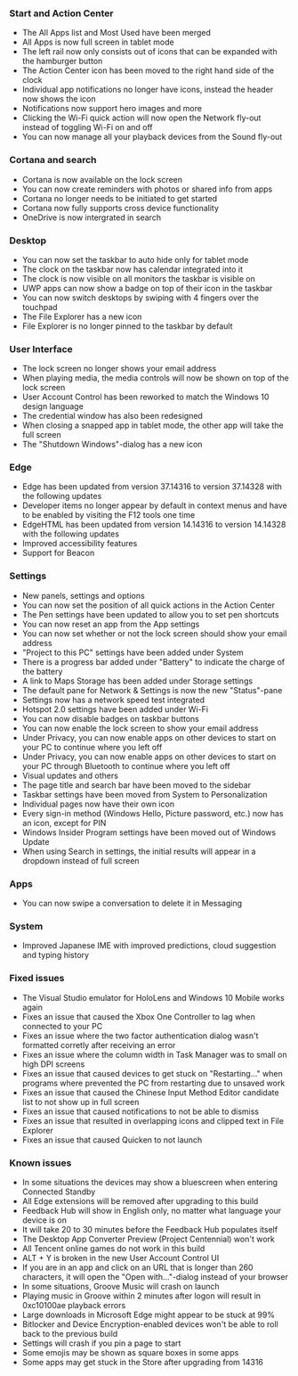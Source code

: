 ### Start and Action Center
- The All Apps list and Most Used have been merged
- All Apps is now full screen in tablet mode
- The left rail now only consists out of icons that can be expanded with the hamburger button
- The Action Center icon has been moved to the right hand side of the clock
- Individual app notifications no longer have icons, instead the header now shows the icon
- Notifications now support hero images and more
- Clicking the Wi-Fi quick action will now open the Network fly-out instead of toggling Wi-Fi on and off
- You can now manage all your playback devices from the Sound fly-out

### Cortana and search
- Cortana is now available on the lock screen
- You can now create reminders with photos or shared info from apps
- Cortana no longer needs to be initiated to get started
- Cortana now fully supports cross device functionality
- OneDrive is now intergrated in search

### Desktop
- You can now set the taskbar to auto hide only for tablet mode
- The clock on the taskbar now has calendar integrated into it
- The clock is now visible on all monitors the taskbar is visible on
- UWP apps can now show a badge on top of their icon in the taskbar
- You can now switch desktops by swiping with 4 fingers over the touchpad
- The File Explorer has a new icon
- File Explorer is no longer pinned to the taskbar by default

### User Interface
- The lock screen no longer shows your email address
- When playing media, the media controls will now be shown on top of the lock screen
- User Account Control has been reworked to match the Windows 10 design language
- The credential window has also been redesigned
- When closing a snapped app in tablet mode, the other app will take the full screen
- The "Shutdown Windows"-dialog has a new icon

### Edge
- Edge has been updated from version 37.14316 to version 37.14328 with the following updates
 - Developer items no longer appear by default in context menus and have to be enabled by visiting the F12 tools one time
- EdgeHTML has been updated from version 14.14316 to version 14.14328 with the following updates
 - Improved accessibility features
 - Support for Beacon

### Settings
- New panels, settings and options
 - You can now set the position of all quick actions in the Action Center
 - The Pen settings have been updated to allow you to set pen shortcuts
 - You can now reset an app from the App settings
 - You can now set whether or not the lock screen should show your email address
 - "Project to this PC" settings have been added under System
 - There is a progress bar added under "Battery" to indicate the charge of the battery
 - A link to Maps Storage has been added under Storage settings
 - The default pane for Network & Settings is now the new "Status"-pane
 - Settings now has a network speed test integrated
 - Hotspot 2.0 settings have been added under Wi-Fi
 - You can now disable badges on taskbar buttons
 - You can now enable the lock screen to show your email address
 - Under Privacy, you can now enable apps on other devices to start on your PC to continue where you left off
 - Under Privacy, you can now enable apps on other devices to start on your PC through Bluetooth to continue where you left off
- Visual updates and others
 - The page title and search bar have been moved to the sidebar
 - Taskbar settings have been moved from System to Personalization
 - Individual pages now have their own icon
 - Every sign-in method (Windows Hello, Picture password, etc.) now has an icon, except for PIN
 - Windows Insider Program settings have been moved out of Windows Update
 - When using Search in settings, the initial results will appear in a dropdown instead of full screen

### Apps
- You can now swipe a conversation to delete it in Messaging

### System
- Improved Japanese IME with improved predictions, cloud suggestion and typing history

### Fixed issues
- The Visual Studio emulator for HoloLens and Windows 10 Mobile works again
- Fixes an issue that caused the Xbox One Controller to lag when connected to your PC
- Fixes an issue where the two factor authentication dialog wasn't formatted corretly after receiving an error
- Fixes an issue where the column width in Task Manager was to small on high DPI screens
- Fixes an issue that caused devices to get stuck on "Restarting..." when programs where prevented the PC from restarting due to unsaved work
- Fixes an issue that caused the Chinese Input Method Editor candidate list to not show up in full screen
- Fixes an issue that caused notifications to not be able to dismiss
- Fixes an issue that resulted in overlapping icons and clipped text in File Explorer
- Fixes an issue that caused Quicken to not launch

### Known issues
- In some situations the devices may show a bluescreen when entering Connected Standby
- All Edge extensions will be removed after upgrading to this build
- Feedback Hub will show in English only, no matter what language your device is on
- It will take 20 to 30 minutes before the Feedback Hub populates itself
- The Desktop App Converter Preview (Project Centennial) won't work
- All Tencent online games do not work in this build
- ALT + Y is broken in the new User Account Control UI
- If you are in an app and click on an URL that is longer than 260 characters, it will open the "Open with..."-dialog instead of your browser
- In some situations, Groove Music will crash on launch
- Playing music in Groove within 2 minutes after logon will result in 0xc10100ae playback errors
- Large downloads in Microsoft Edge might appear to be stuck at 99%
- Bitlocker and Device Encryption-enabled devices won't be able to roll back to the previous build
- Settings will crash if you pin a page to start
- Some emojis may be shown as square boxes in some apps
- Some apps may get stuck in the Store after upgrading from 14316
